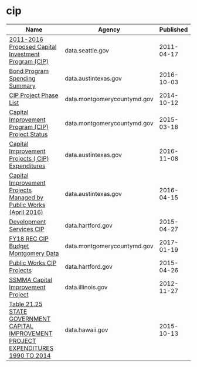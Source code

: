 # cip

Name | Agency | Published
---- | ---- | ---------
[2011-2016 Proposed Capital Investment Program (CIP)](../datasets/9689-kxj4.md) | data.seattle.gov | 2011-04-17
[Bond Program Spending Summary](../datasets/kyp9-ynfw.md) | data.austintexas.gov | 2016-10-03
[CIP Project Phase List](../datasets/79k8-wsem.md) | data.montgomerycountymd.gov | 2014-10-12
[Capital Improvement Program (CIP) Project Status](../datasets/626z-efrk.md) | data.montgomerycountymd.gov | 2015-03-18
[Capital Improvement Projects ( CIP) Expenditures](../datasets/mfi5-y32n.md) | data.austintexas.gov | 2016-11-08
[Capital Improvement Projects Managed by Public Works (April 2016)](../datasets/39mp-u93d.md) | data.austintexas.gov | 2016-04-15
[Development Services CIP](../datasets/8x6u-gfvz.md) | data.hartford.gov | 2015-04-27
[FY18 REC CIP Budget Montgomery Data](../datasets/urxh-76aw.md) | data.montgomerycountymd.gov | 2017-01-19
[Public Works CIP Projects](../datasets/p5sn-aehm.md) | data.hartford.gov | 2015-04-26
[SSMMA Capital Improvement Project](../datasets/4wsa-83m3.md) | data.illinois.gov | 2012-11-27
[Table 21.25 STATE GOVERNMENT CAPITAL IMPROVEMENT PROJECT EXPENDITURES 1990 TO 2014](../datasets/dyvi-h84f.md) | data.hawaii.gov | 2015-10-13


